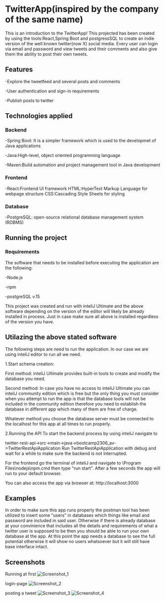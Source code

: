 # TwitterApp(inspired by the company of the same name)
This is an introduction to the TwitterApp! This projected has been created by using the tools:React,Spring Boot
and postgressSQL to create an indie version of the well known twitter(now X) social media. Every user can login via 
email and password and view tweets and their comments and also give them the ability to post their own tweets.

## Features

-Explore the tweetfeed and several posts and comments

-User authentication and sign-in requirements

-Publish posts to twitter

## Technologies applied
### Backend

-Spring Boot: It is a simpler framework which is used to the developmet of Java applications

-Java:High-level, object oriented programming language

-Maven:Build automation and project management tool in Java development

### Frontend
-React:Frontend UI framework
HTML:HyperText Markup Language for webpage structure
CSS:Cascading Style Sheets for styling

### Database
-PostgreSQL: open-source relational database management system (RDBMS)


## Running the project
### Requirements
The software that needs to be installed before executing the application are the following:

-Node.js

-npm

-postgreSQL v.15

This project was created and run with inteliJ Ultimate and the above software depending on the version of
the editor will likely be already installed in process. Just in case make sure all above is installed regardless
of the version you have.


## Utilazing the above stated software
The following steps are need to run the application.
In our case we are using inteliJ editor to run all we need.

1.Start schema creation:

First method: inteliJ Ultimate provides built-in tools to create and modify the database you need.

Second method: In case you have no access to inteliJ Ultimate you can inteliJ community edition which
is free but the only thing you must consider when you attempt to run the app is that the database
tools will not be included in the community edition therefore you need to establish the database in different
app which many of them are free of charge.

Whatever method you choose the database server must be connected to the localhost for this app at all times to run properly.

2.Running the API
To start the backend process by using inteliJ navigate to

twitter-rest-api->src->main->java->bootcamp2306_av->TwitterRestApiApplication
Run TwitterRestApiApplication with debug and wait for a while to make sure the backend is not interrupted.

For the frontend go the terminal of inteliJ and navigate to \Program Files\nodejs\npm.cmd then type "run start".
After a few seconds the app will run to your default browser.

You can also access the app via browser at: http://localhost:3000

## Examples 
In order to make sure this app runs properly the postman tool has been utilized to insert some
"users" in databases which things like email and password are included in said user. Otherwise if 
there is already database at your convinience that includes all the details and requirements of
what a twitter user is supposed to be then you should be able to run your own database at the app.
At this point the app needs a database to see the full potential otherwise it will show no users
whatsoever but it will still have base interface intact.


## Screenshots
Running at first
![Screenshot_1](https://github.com/alexvls07/bootcamp-23-06-av/assets/138501703/3c799c25-9852-407f-a9ea-88d94b8490fc)

login-page
![Screenshot_2](https://github.com/alexvls07/bootcamp-23-06-av/assets/138501703/f5209563-3cc0-4232-ba9a-4e8977616147)




posting a tweet
![Screenshot_3](https://github.com/alexvls07/bootcamp-23-06-av/assets/138501703/1667515e-ed86-433c-b361-38eb58891f89)
![Screenshot_4](https://github.com/alexvls07/bootcamp-23-06-av/assets/138501703/2a95d908-68c7-450e-86db-f54946cc0d53)




